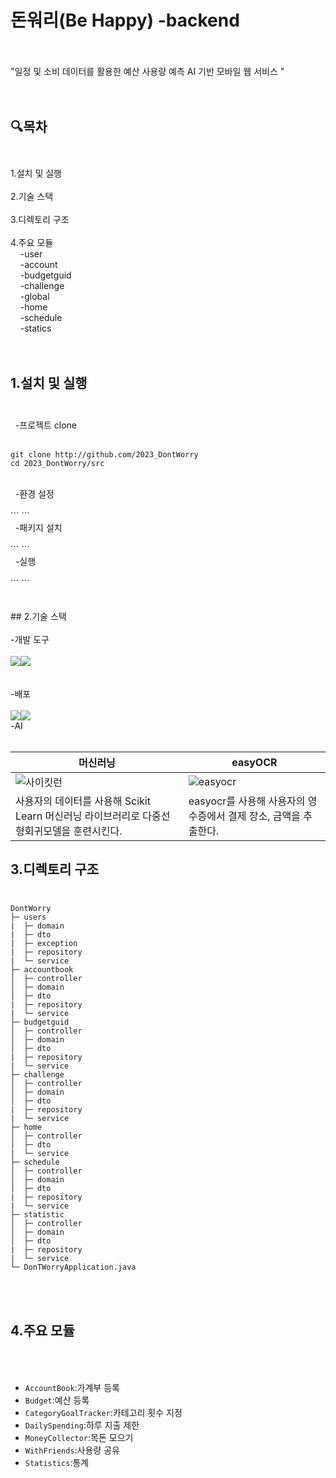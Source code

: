 # 돈워리(Be Happy) -backend <br><br>
"일정 및 소비 데이터를 활용한 예산 사용량 예측 AI 기반 모바일 웹 서비스 "<br><br><br>

## :mag:목차<br><br>
1.설치 및 실행<br><br>
2.기술 스택<br><br>
3.디렉토리 구조<br><br>
4.주요 모듈<br>
&nbsp;&nbsp;&nbsp;&nbsp;-user<br>
&nbsp;&nbsp;&nbsp;&nbsp;-account<br>
&nbsp;&nbsp;&nbsp;&nbsp;-budgetguid<br>
&nbsp;&nbsp;&nbsp;&nbsp;-challenge<br>
&nbsp;&nbsp;&nbsp;&nbsp;-global<br>
&nbsp;&nbsp;&nbsp;&nbsp;-home<br>
&nbsp;&nbsp;&nbsp;&nbsp;-schedule<br>
&nbsp;&nbsp;&nbsp;&nbsp;-statics<br><br><br>


## 1.설치 및 실행<br><br>
&nbsp;&nbsp;-프로젝트 clone<br><br>
```
git clone http://github.com/2023_DontWorry
cd 2023_DontWorry/src
```
<br>
&nbsp;&nbsp;-환경 설정<br><br>
```
```
<br>
&nbsp;&nbsp;-패키지 설치<br><br>
```
```
<br>
&nbsp;&nbsp;-실행<br><br>
```
```
<br><br><br>
## 2.기술 스택<br><br>
-개발 도구<br><br>
<img src="https://img.shields.io/badge/springboot-6DB33F?style=for-the-badge&logo=springboot&logoColor=white"><img src="https://img.shields.io/badge/MySQL-4479A1?style=for-the-badge&logo=MySQL&logoColor=white"><br><br><br>
-배포<br><br>
<img src="https://img.shields.io/badge/Amazon AWS-232F3E?style=flat-square&logo=amazonaws&logoColor=white"/><img src="https://img.shields.io/badge/Amazon%20EC2-FF9900?style=for-the-badge&logo=Amazon%20EC2&logoColor=white"><br>
-AI<br><br>

|머신러닝|easyOCR|
|------|------|
|![사이킷런](https://github.com/keke5149/2023_DontWorry/assets/110442829/6548e478-007d-40ac-9e73-0a6478d66cd0)|![easyocr](https://github.com/keke5149/2023_DontWorry/assets/110442829/d999b2a5-2aa5-470b-b698-369d7365733f)|
|사용자의 데이터를 사용해 Scikit Learn 머신러닝 라이브러리로 다중선형회귀모델을 훈련시킨다.|easyocr를 사용해 사용자의 영수증에서 결제 장소, 금액을 추출한다.|<br><br><br>

## 3.디렉토리 구조<br><br>
```
DontWorry
├─ users                   
|  ├─ domain
|  ├─ dto
|  ├─ exception
|  ├─ repository
|  └─ service
├─ accountbook                   
│  ├─ controller
│  ├─ domain
│  ├─ dto
|  ├─ repository
|  └─ service
├─ budgetguid
│  ├─ controller
│  ├─ domain
│  ├─ dto
|  ├─ repository
|  └─ service
├─ challenge
│  ├─ controller
│  ├─ domain
│  ├─ dto
|  ├─ repository
|  └─ service
├─ home
│  ├─ controller
│  ├─ dto
|  └─ service
├─ schedule
│  ├─ controller
│  ├─ domain
│  ├─ dto
|  ├─ repository
|  └─ service
├─ statistic
│  ├─ controller
│  ├─ domain
│  ├─ dto
|  ├─ repository
|  └─ service
└─ DonTWorryApplication.java
```
<br><br>
## 4.주요 모듈<br><br><br>
 * ```AccountBook```:가계부 등록<br>
 * ```Budget```:예산 등록<br>
 * ```CategoryGoalTracker```:카테고리 횟수 지정<br>
 * ```DailySpending```:하루 지출 제한<br>
 * ```MoneyCollector```:목돈 모으기<br>
 * ```WithFriends```:사용량 공유<br>
 * ```Statistics```:통계<br>



















